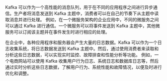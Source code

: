 Kafka 可以作为一个高性能的消息队列，用于在不同的应用程序之间进行异步通信。生产者将消息发送到 Kafka 主题中，消费者可以在自己的节奏下从主题中读取消息并进行处理。
例如，在一个微服务架构的企业应用中，不同的微服务之间可以通过 Kafka 进行通信。一个微服务可以将事件发送到 Kafka 主题中，其他微服务可以订阅该主题并在事件发生时进行相应的处理。

在企业中，各种应用程序和服务器会产生大量的日志数据。Kafka 可以作为一个日志收集系统，将日志数据发送到 Kafka 主题中。然后，通过使用消费者来读取和分析这些日志数据，可以实现实时监控、故障排查和性能分析等功能。
例如，一个电商网站可以使用 Kafka 收集用户行为日志、系统日志和数据库日志等，然后通过实时分析这些日志数据，了解用户行为、系统性能和故障情况，以便及时进行优化和调整。